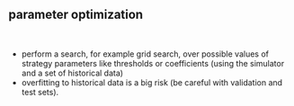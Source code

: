 ## parameter optimization

<br>

* perform a search, for example grid search, over possible values of strategy parameters like thresholds or coefficients (using the simulator and a set of historical data)
* overfitting to historical data is a big risk (be careful with validation and test sets).
